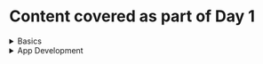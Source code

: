 # Content covered as part of Day 1

<details><summary> Basics </summary>
  
- [Resource](#resource) 
- [Resource Type](#resource-type) 
- [Native Type](#native-type) 
- [Relationship](#realtionship) 
- [Metric](#metric) 
- [Monitor](#monitor)
- [Template](#template)
- [DMP](#dmp)
  
###### Resource

[details](https://github.com/opsramp/sdk2.0/blob/main/documentation/resource.md)
  
###### Resource Type
Equivalent name of the native type in opsramp

###### Native Type
Name of the resource type in target domain

###### Relationship
[details](https://github.com/opsramp/sdk2.0/blob/main/documentation/relationship.md)
  
###### Metric
- A metric capture a value pertaining to your system at specific point of time
- This contains Graph and Alert definition 

###### Monitor
Group of metrics with certain frequency
  
###### Template
Group of monitors

###### DMP
- A policy which will apply template on a resource automatically based on its filtering rules.
- This resides in cloud and continousely listens on the events of a resource and act accordingly <br />
  
Refer slides from 8-17 in the presentation

</details>

<details><summary> App Development </summary>
  
- [App development phases](#app-development-phases) 
- [Sample standalone app](#sample-standalone-app) 
- [App Bootstrap](#app-bootstrap)
- [App incoming message flow](#app-incoming-message-flow)
- [App outgoing message flow to side car](#app-outgoing-message-flow-to-side-car)
- [Domain Json](#domain-json)
- [Manifest Json](#manifest-json)
- [Sample app with code generator](#sample-app-with-code-generator)
- [Building App](#building-app)
- [Gateway setup](#gateway-setup)
- [Publishing App](#publishing-app)
- [Installing App](#installing-app)
- [Resource Discovery](#resource-discovery)



###### App development phases
  
- Define
  - Domain model
  - Manifest
- Develop
  - Generate code
  - Fill stubs
  - Build
- Publish
  - Register App with Manifest
- Install
  - Install App
  - Configure target details
- Customize
  - Customize monitoring and Alert thresholds

Refer slides from 19-29 in the presentation

###### Sample standalone app

[Code](https://github.com/opsramp/sdk2.0/tree/main/projects/sample-app-python-basic)
  
###### App Bootstrap
(App intialization flow)[https://github.com/opsramp/sdk2.0/blob/main/documentation/app_bootstrap.md)
  
###### App incoming message flow
- [Rest calls exposed by an app](https://github.com/opsramp/sdk2.0/blob/main/documentation/app_rest_calls.md)
- [Discovery message](https://github.com/opsramp/sdk2.0/blob/main/documentation/sidecar_to_app_discovery_message.md)
- [Monitoring message](https://github.com/opsramp/sdk2.0/blob/main/documentation/sidecar_to_app_monitoring_message.md)
- [Event message](https://github.com/opsramp/sdk2.0/blob/main/documentation/sidecar_to_app_event_message.md)
  
###### App outgoing message flow to side car
- [Rest calls expose by side car](https://github.com/opsramp/sdk2.0/blob/main/documentation/sidecar_rest_call.md)
- [Resource message](https://github.com/opsramp/sdk2.0/blob/main/documentation/app_to_sidecar_resource.md)
- [Relationship message](https://github.com/opsramp/sdk2.0/blob/main/documentation/app_to_sidecar_relationship.md)
- [Metric messsage](https://github.com/opsramp/sdk2.0/blob/main/documentation/app_to_sidecar_metric.md)
  
###### Domain Json
[domain.json](https://github.com/opsramp/sdk2.0/blob/main/documentation/sample-domain.json)
  
###### Manifest Json
[manifest.json](https://github.com/opsramp/sdk2.0/blob/main/documentation/sample-manifest.json)
  
###### Sample app with code generator
[Code](https://github.com/opsramp/sdk2.0/tree/main/projects/sample-app-python-code-generated)
  
###### Building App
[Make file](https://github.com/opsramp/sdk2.0/blob/main/projects/sample-app-python-code-generated/make.sh)
  
###### Gateway setup
[Setup through OVA](https://github.com/opsramp/sdk2.0/blob/main/documentation/gateway-setup.md)
[Setup up from scratch](https://github.com/opsramp/sdk2.0/blob/main/documentation/PA-SetupandDebugging-130722-0522-52.pdf)
  
###### Publishing App
[APIs](https://github.com/opsramp/sdk2.0/blob/main/documentation/app_publish_rest_calls.md)

Refer slides from 50 in the presentation
  
###### Installing App
Refer slides from 51 in the presentation
  
###### Resource Discovery

</details>
